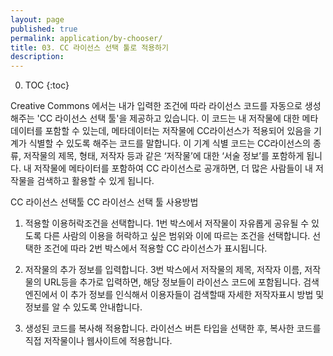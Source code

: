 ```yaml
---
layout: page
published: true
permalink: application/by-chooser/
title: 03. CC 라이선스 선택 툴로 적용하기
description: 
---
```


0. TOC
{:toc}

Creative Commons 에서는 내가 입력한 조건에 따라 라이선스 코드를 자동으로 생성해주는 'CC 라이선스 선택 툴'을 제공하고 있습니다. 이 코드는 내 저작물에 대한 메타데이터를 포함할 수 있는데, 메타데이터는 저작물에 CC라이선스가 적용되어 있음을 기계가 식별할 수 있도록 해주는 코드를 말합니다. 이 기계 식별 코드는 CC라이선스의 종류, 저작물의 제목, 형태, 저작자 등과 같은 ‘저작물’에 대한 ‘서술 정보’를 포함하게 됩니다. 내 저작물에 메타이터를 포함하여 CC 라이선스로 공개하면, 더 많은 사람들이 내 저작물을 검색하고 활용할 수 있게 됩니다.

CC 라이선스 선택툴
CC 라이선스 선택 툴 사용방법



1. 적용할 이용허락조건을 선택합니다.
1번 박스에서 저작물이 자유롭게 공유될 수 있도록 다른 사람의 이용을 허락하고 싶은 범위와 이에 따르는 조건을 선택합니다.
선택한 조건에 따라 2번 박스에서 적용할 CC 라이선스가 표시됩니다.

2. 저작물의 추가 정보를 입력합니다.
3번 박스에서 저작물의 제목, 저작자 이름, 저작물의 URL등을 추가로 입력하면, 해당 정보들이 라이선스 코드에 포함됩니다. 검색 엔진에서 이 추가 정보를 인식해서 이용자들이 검색할때 자세한 저작자표시 방법 및 정보를 알 수 있도록 안내합니다.

3. 생성된 코드를 복사해 적용합니다.
라이선스 버튼 타입을 선택한 후, 복사한 코드를 직접 저작물이나 웹사이트에 적용합니다.


